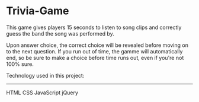 # Trivia-Game

This game gives players 15 seconds to listen to song clips and correctly guess the band the song was performed by.

Upon answer choice, the correct choice will be revealed before moving on to the next question. If you run out of time, the gamme will automatically end, so be sure to make a choice before time runs out, even if you're not 100% sure.

Technology used in this project:
_________________________________________________________________________________________________________________________
HTML
CSS
JavaScript
jQuery
